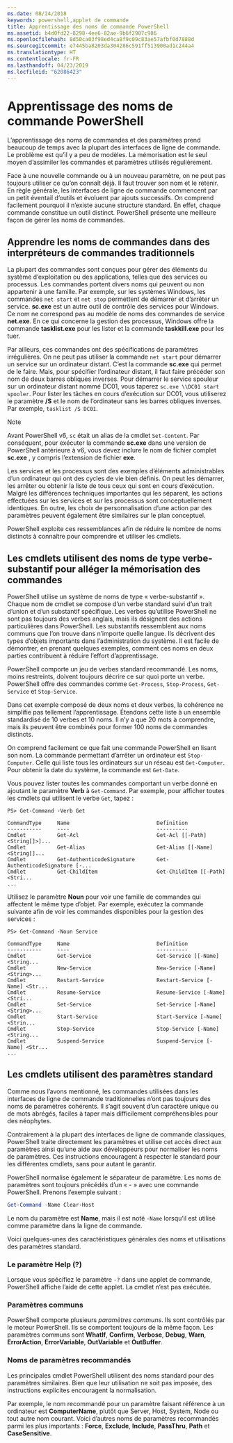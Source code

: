 ```yaml
---
ms.date: 08/24/2018
keywords: powershell,applet de commande
title: Apprentissage des noms de commande PowerShell
ms.assetid: b4d0fd22-8298-4ee6-82ae-9b6f2907c986
ms.openlocfilehash: 8d50ca03f98ed4ca8f9c09c83ae57afbf0d7888d
ms.sourcegitcommit: e7445ba8203da304286c591ff513900ad1c244a4
ms.translationtype: HT
ms.contentlocale: fr-FR
ms.lasthandoff: 04/23/2019
ms.locfileid: "62086423"
---
```

# <a name="learning-powershell-command-names"></a>Apprentissage des noms de commande PowerShell

L’apprentissage des noms de commandes et des paramètres prend beaucoup de temps avec la plupart des interfaces de ligne de commande. Le problème est qu’il y a peu de modèles. La mémorisation est le seul moyen d’assimiler les commandes et paramètres utilisés régulièrement.

Face à une nouvelle commande ou à un nouveau paramètre, on ne peut pas toujours utiliser ce qu’on connaît déjà. Il faut trouver son nom et le retenir. En règle générale, les interfaces de ligne de commande commencent par un petit éventail d’outils et évoluent par ajouts successifs. On comprend facilement pourquoi il n’existe aucune structure standard.
En effet, chaque commande constitue un outil distinct. PowerShell présente une meilleure façon de gérer les noms de commandes.

## <a name="learning-command-names-in-traditional-shells"></a>Apprendre les noms de commandes dans des interpréteurs de commandes traditionnels

La plupart des commandes sont conçues pour gérer des éléments du système d’exploitation ou des applications, telles que des services ou processus. Les commandes portent divers noms qui peuvent ou non appartenir à une famille. Par exemple, sur les systèmes Windows, les commandes `net start` et `net stop` permettent de démarrer et d’arrêter un service. **sc.exe** est un autre outil de contrôle des services pour Windows. Ce nom ne correspond pas au modèle de noms des commandes de service **net.exe**. En ce qui concerne la gestion des processus, Windows offre la commande **tasklist.exe** pour les lister et la commande **taskkill.exe** pour les tuer.

Par ailleurs, ces commandes ont des spécifications de paramètres irrégulières. On ne peut pas utiliser la commande `net start` pour démarrer un service sur un ordinateur distant. C’est la commande **sc.exe** qui permet de le faire. Mais, pour spécifier l’ordinateur distant, il faut faire précéder son nom de deux barres obliques inverses. Pour démarrer le service spouleur sur un ordinateur distant nommé DC01, vous taperez `sc.exe \\DC01 start spooler`.
Pour lister les tâches en cours d’exécution sur DC01, vous utiliserez le paramètre **/S** et le nom de l’ordinateur sans les barres obliques inverses. Par exemple, `tasklist /S DC01`.

> [!NOTE]
> Avant PowerShell v6, `sc` était un alias de la cmdlet `Set-Content`. Par conséquent, pour exécuter la commande **sc.exe** dans une version de PowerShell antérieure à v6, vous devez inclure le nom de fichier complet **sc.exe** , y compris l’extension de fichier **exe**.

Les services et les processus sont des exemples d’éléments administrables d’un ordinateur qui ont des cycles de vie bien définis. On peut les démarrer, les arrêter ou obtenir la liste de tous ceux qui sont en cours d’exécution. Malgré les différences techniques importantes qui les séparent, les actions effectuées sur les services et sur les processus sont conceptuellement identiques. En outre, les choix de personnalisation d’une action par des paramètres peuvent également être similaires sur le plan conceptuel.

PowerShell exploite ces ressemblances afin de réduire le nombre de noms distincts à connaître pour comprendre et utiliser les cmdlets.

## <a name="cmdlets-use-verb-noun-names-to-reduce-command-memorization"></a>Les cmdlets utilisent des noms de type verbe-substantif pour alléger la mémorisation des commandes

PowerShell utilise un système de noms de type « verbe-substantif ». Chaque nom de cmdlet se compose d’un verbe standard suivi d’un trait d’union et d’un substantif spécifique. Les verbes qu’utilise PowerShell ne sont pas toujours des verbes anglais, mais ils désignent des actions particulières dans PowerShell. Les substantifs ressemblent aux noms communs que l’on trouve dans n’importe quelle langue. Ils décrivent des types d’objets importants dans l’administration du système. Il est facile de démontrer, en prenant quelques exemples, comment ces noms en deux parties contribuent à réduire l’effort d’apprentissage.

PowerShell comporte un jeu de verbes standard recommandé. Les noms, moins restreints, doivent toujours décrire ce sur quoi porte un verbe. PowerShell offre des commandes comme `Get-Process`, `Stop-Process`, `Get-Service` et `Stop-Service`.

Dans cet exemple composé de deux noms et deux verbes, la cohérence ne simplifie pas tellement l’apprentissage. Étendons cette liste à un ensemble standardisé de 10 verbes et 10 noms. Il n’y a que 20 mots à comprendre,
mais ils peuvent être combinés pour former 100 noms de commandes distincts.

On comprend facilement ce que fait une commande PowerShell en lisant son nom. La commande permettant d’arrêter un ordinateur est `Stop-Computer`. Celle qui liste tous les ordinateurs sur un réseau est `Get-Computer`. Pour obtenir la date du système, la commande est `Get-Date`.

Vous pouvez lister toutes les commandes comportant un verbe donné en ajoutant le paramètre **Verb** à `Get-Command`. Par exemple, pour afficher toutes les cmdlets qui utilisent le verbe `Get`, tapez :

```
PS> Get-Command -Verb Get

CommandType     Name                            Definition
-----------     ----                            ----------
Cmdlet          Get-Acl                         Get-Acl [[-Path] <String[]>]...
Cmdlet          Get-Alias                       Get-Alias [[-Name] <String[]...
Cmdlet          Get-AuthenticodeSignature       Get-AuthenticodeSignature [-...
Cmdlet          Get-ChildItem                   Get-ChildItem [[-Path] <Stri...
...
```

Utilisez le paramètre **Noun** pour voir une famille de commandes qui affectent le même type d’objet. Par exemple, exécutez la commande suivante afin de voir les commandes disponibles pour la gestion des services :

```
PS> Get-Command -Noun Service

CommandType     Name                            Definition
-----------     ----                            ----------
Cmdlet          Get-Service                     Get-Service [[-Name] <String...
Cmdlet          New-Service                     New-Service [-Name] <String>...
Cmdlet          Restart-Service                 Restart-Service [-Name] <Str...
Cmdlet          Resume-Service                  Resume-Service [-Name] <Stri...
Cmdlet          Set-Service                     Set-Service [-Name] <String>...
Cmdlet          Start-Service                   Start-Service [-Name] <Strin...
Cmdlet          Stop-Service                    Stop-Service [-Name] <String...
Cmdlet          Suspend-Service                 Suspend-Service [-Name] <Str...
...
```

## <a name="cmdlets-use-standard-parameters"></a>Les cmdlets utilisent des paramètres standard

Comme nous l’avons mentionné, les commandes utilisées dans les interfaces de ligne de commande traditionnelles n’ont pas toujours des noms de paramètres cohérents. Il s’agit souvent d’un caractère unique ou de mots abrégés, faciles à taper mais difficilement compréhensibles pour des néophytes.

Contrairement à la plupart des interfaces de ligne de commande classiques, PowerShell traite directement les paramètres et utilise cet accès direct aux paramètres ainsi qu’une aide aux développeurs pour normaliser les noms de paramètres. Ces instructions encouragent à respecter le standard pour les différentes cmdlets, sans pour autant le garantir.

PowerShell normalise également le séparateur de paramètre. Les noms de paramètres sont toujours précédés d’un « - » avec une commande PowerShell. Prenons l’exemple suivant :

```powershell
Get-Command -Name Clear-Host
```

Le nom du paramètre est **Name**, mais il est noté `-Name` lorsqu’il est utilisé comme paramètre dans la ligne de commande.

Voici quelques-unes des caractéristiques générales des noms et utilisations des paramètres standard.

### <a name="the-help-parameter-"></a>Le paramètre Help (?)

Lorsque vous spécifiez le paramètre `-?` dans une applet de commande, PowerShell affiche l’aide de cette applet.
La cmdlet n’est pas exécutée.

### <a name="common-parameters"></a>Paramètres communs

PowerShell comporte plusieurs *paramètres communs*. Ils sont contrôlés par le moteur PowerShell. Ils se comportent toujours de la même façon. Les paramètres communs sont **WhatIf**, **Confirm**, **Verbose**, **Debug**, **Warn**, **ErrorAction**, **ErrorVariable**, **OutVariable** et **OutBuffer**.

### <a name="recommended-parameter-names"></a>Noms de paramètres recommandés

Les principales cmdlet PowerShell utilisent des noms standard pour des paramètres similaires. Bien que leur utilisation ne soit pas imposée, des instructions explicites encouragent la normalisation.

Par exemple, le nom recommandé pour un paramètre faisant référence à un ordinateur est **ComputerName**, plutôt que Server, Host, System, Node ou tout autre nom courant. Voici d’autres noms de paramètres recommandés parmi les plus importants : **Force**, **Exclude**, **Include**, **PassThru**, **Path** et **CaseSensitive**.
